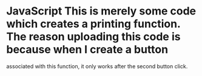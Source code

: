 # JavaScript This is merely some code which creates a printing function. The reason uploading this code is because when I create a button 
associated with this function, it only works after the second button click.
